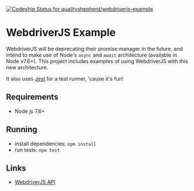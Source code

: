 [ ![Codeship Status for qualityshepherd/webdriverjs-example](https://app.codeship.com/projects/3642cc20-4621-0135-6835-62afb45a34d4/status?branch=master)](https://app.codeship.com/projects/231337)

# WebdriverJS Example
WebdriverJS will be deprecating their promise manager in the future, and intend to make use of Node's `async` and `await` architecture (available in Node v7.6+). This project includes examples of using WebdriverJS with this new architecture.

It also uses [Jest](https://facebook.github.io/jest) for a test runner, 'cause it's fun!

## Requirements
- Node js 7.6+

## Running
- install dependencies: `npm install`
- run tests: `npm test`

## Links
- [WebdriverJS API](https://seleniumhq.github.io/selenium/docs/api/javascript/module/selenium-webdriver/index.html)